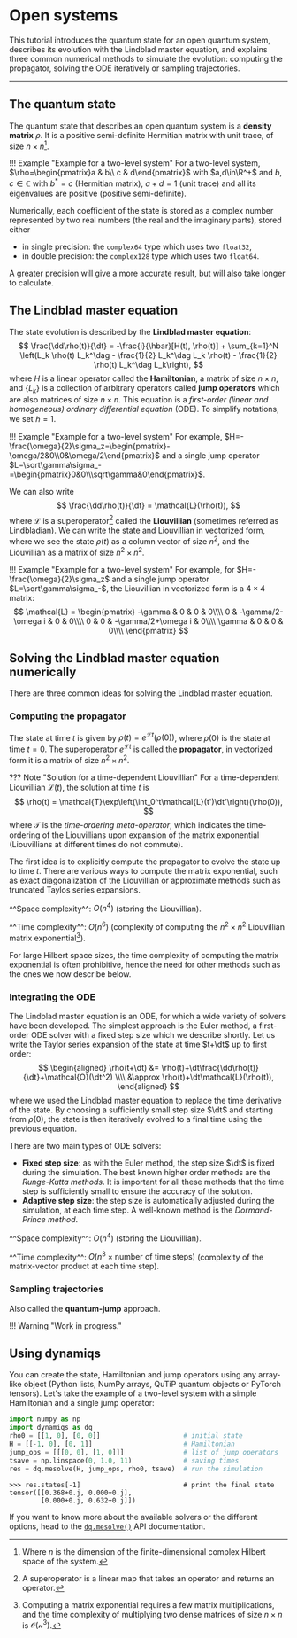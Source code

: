 # Open systems

This tutorial introduces the quantum state for an open quantum system, describes its evolution with the Lindblad master equation, and explains three common numerical methods to simulate the evolution: computing the propagator, solving the ODE iteratively or sampling trajectories.

***

## The quantum state

The quantum state that describes an open quantum system is a **density matrix** $\rho$. It is a positive semi-definite Hermitian matrix with unit trace, of size $n\times n$[^1].

[^1]: Where $n$ is the dimension of the finite-dimensional complex Hilbert space of the system.

!!! Example "Example for a two-level system"
    For a two-level system, $\rho=\begin{pmatrix}a & b\\ c & d\end{pmatrix}$ with $a,d\in\R^+$ and $b,c\in\mathbb{C}$ with $b^*=c$ (Hermitian matrix), $a+d=1$ (unit trace) and all its eigenvalues are positive (positive semi-definite).

Numerically, each coefficient of the state is stored as a complex number represented by two real numbers (the real and the imaginary parts), stored either

- in single precision: the `complex64` type which uses two `float32`,
- in double precision: the `complex128` type which uses two `float64`.

A greater precision will give a more accurate result, but will also take longer to calculate.

## The Lindblad master equation

The state evolution is described by the **Lindblad master equation**:
$$
    \frac{\dd\rho(t)}{\dt} = -\frac{i}{\hbar}[H(t), \rho(t)] + \sum_{k=1}^N \left(L_k \rho(t) L_k^\dag - \frac{1}{2} L_k^\dag L_k \rho(t) - \frac{1}{2} \rho(t) L_k^\dag L_k\right),
$$
where $H$ is a linear operator called the **Hamiltonian**, a matrix of size $n\times n$, and $\{L_k\}$ is a collection of arbitrary operators called **jump operators** which are also matrices of size $n\times n$. This equation is a *first-order (linear and homogeneous) ordinary differential equation* (ODE). To simplify notations, we set $\hbar=1$.

!!! Example "Example for a two-level system"
    For example, $H=-\frac{\omega}{2}\sigma_z=\begin{pmatrix}-\omega/2&0\\0&\omega/2\end{pmatrix}$ and a single jump operator $L=\sqrt\gamma\sigma_-=\begin{pmatrix}0&0\\\sqrt\gamma&0\end{pmatrix}$.

We can also write
$$
    \frac{\dd\rho(t)}{\dt} = \mathcal{L}(\rho(t)),
$$
where $\mathcal{L}$ is a superoperator[^2] called the **Liouvillian** (sometimes referred as Lindbladian). We can write the state and Liouvillian in vectorized form, where we see the state $\rho(t)$ as a column vector of size $n^2$, and the Liouvillian as a matrix of size $n^2\times n^2$.

[^2]: A superoperator is a linear map that takes an operator and returns an operator.

!!! Example "Example for a two-level system"
    For example, for $H=-\frac{\omega}{2}\sigma_z$ and a single jump operator $L=\sqrt\gamma\sigma_-$, the Liouvillian in vectorized form is a $4\times4$ matrix:
    $$
        \mathcal{L} = \begin{pmatrix}
        -\gamma & 0 & 0 & 0\\\\
        0 & -\gamma/2-\omega i & 0 & 0\\\\
        0 & 0 & -\gamma/2+\omega i & 0\\\\
        \gamma & 0 & 0 & 0\\\\
        \end{pmatrix}
    $$

## Solving the Lindblad master equation numerically

There are three common ideas for solving the Lindblad master equation.

### Computing the propagator

The state at time $t$ is given by $\rho(t)=e^{\mathcal{L}t}(\rho(0))$, where $\rho(0)$ is the state at time $t=0$. The superoperator $e^{\mathcal{L}t}$ is called the **propagator**, in vectorized form it is a matrix of size $n^2\times n^2$.

??? Note "Solution for a time-dependent Liouvillian"
    For a time-dependent Liouvillian $\mathcal{L}(t)$, the solution at time $t$ is
    $$
        \rho(t) = \mathcal{T}\exp\left(\int_0^t\mathcal{L}(t')\dt'\right)(\rho(0)),
    $$
    where $\mathcal{T}$ is the *time-ordering meta-operator*, which indicates the time-ordering of the Liouvillians upon expansion of the matrix exponential (Liouvillians at different times do not commute).

The first idea is to explicitly compute the propagator to evolve the state up to time $t$. There are various ways to compute the matrix exponential, such as exact diagonalization of the Liouvillian or approximate methods such as truncated Taylos series expansions.

^^Space complexity^^: $O(n^4)$ (storing the Liouvillian).

^^Time complexity^^: $O(n^6)$ (complexity of computing the $n^2\times n^2$ Liouvillian matrix exponential[^3]).
[^3]: Computing a matrix exponential requires a few matrix multiplications, and the time complexity of multiplying two dense matrices of size $n\times n$ is $\mathcal{O(n^3)}$.

For large Hilbert space sizes, the time complexity of computing the matrix exponential is often prohibitive, hence the need for other methods such as the ones we now describe below.

### Integrating the ODE

The Lindblad master equation is an ODE, for which a wide variety of solvers have been developed. The simplest approach is the Euler method, a first-order ODE solver with a fixed step size which we describe shortly. Let us write the Taylor series expansion of the state at time $t+\dt$ up to first order:
$$
    \begin{aligned}
        \rho(t+\dt) &= \rho(t)+\dt\frac{\dd\rho(t)}{\dt}+\mathcal{O}(\dt^2) \\\\
        &\approx \rho(t)+\dt\mathcal{L}(\rho(t)),
    \end{aligned}
$$
where we used the Lindblad master equation to replace the time derivative of the state. By choosing a sufficiently small step size $\dt$ and starting from $\rho(0)$, the state is then iteratively evolved to a final time using the previous equation.

There are two main types of ODE solvers:

- **Fixed step size**: as with the Euler method, the step size $\dt$ is fixed during the simulation. The best known higher order methods are the *Runge-Kutta methods*. It is important for all these methods that the time step is sufficiently small to ensure the accuracy of the solution.
- **Adaptive step size**: the step size is automatically adjusted during the simulation, at each time step. A well-known method is the *Dormand-Prince method*.

^^Space complexity^^: $O(n^4)$ (storing the Liouvillian).

^^Time complexity^^: $O(n^3\times\text{number of time steps})$ (complexity of the matrix-vector product at each time step).

### Sampling trajectories

Also called the **quantum-jump** approach.

!!! Warning "Work in progress."

## Using dynamiqs

You can create the state, Hamiltonian and jump operators using any array-like object (Python lists, NumPy arrays, QuTiP quantum objects or PyTorch tensors). Let's take the example of a two-level system with a simple Hamiltonian and a single jump operator:

```python
import numpy as np
import dynamiqs as dq
rho0 = [[1, 0], [0, 0]]                     # initial state
H = [[-1, 0], [0, 1]]                       # Hamiltonian
jump_ops = [[[0, 0], [1, 0]]]               # list of jump operators
tsave = np.linspace(0, 1.0, 11)             # saving times
res = dq.mesolve(H, jump_ops, rho0, tsave)  # run the simulation
```

```pycon
>>> res.states[-1]                          # print the final state
tensor([[0.368+0.j, 0.000+0.j],
        [0.000+0.j, 0.632+0.j]])
```

If you want to know more about the available solvers or the different options, head to the [`dq.mesolve()`](../python_api/solvers/mesolve.md) API documentation.
